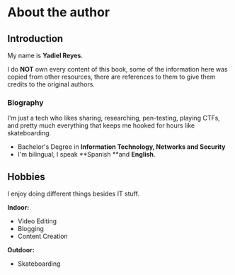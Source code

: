 # About the author

## Introduction

My name is **Yadiel Reyes**.

I do **NOT** own every content of this book, some of the information here was copied from other resources, there are references to them to give them credits to the original authors.&#x20;

### Biography

I'm just a tech who likes sharing, researching, pen-testing, playing CTFs, and pretty much everything that keeps me hooked for hours like skateboarding.

* Bachelor's Degree in **Information Technology, Networks and Security**
* I'm bilingual, I speak **Spanish **and **English**.

## Hobbies

I enjoy doing different things besides IT stuff.

**Indoor:**

* Video Editing
* Blogging
* Content Creation&#x20;

**Outdoor:**

* Skateboarding



















